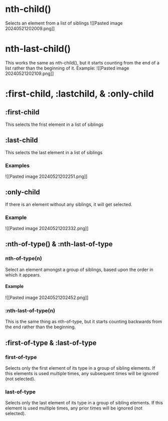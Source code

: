 ```table-of-contents
```
# nth-child()
Selects an element from a list of siblings
![[Pasted image 20240521202009.png]]

# nth-last-child()
This works the same as nth-child(), but it starts counting from the end of a list rather than the beginning of it.
Example:
![[Pasted image 20240521202109.png]]

# :first-child, :lastchild, & :only-child
## :first-child
This selects the frist element in a list of siblings

## :last-child
This selects the last element in a list of siblings

### Examples 
![[Pasted image 20240521202251.png]]

## :only-child
If there is an element without any siblings, it will get selected.
### Example
![[Pasted image 20240521202332.png]]

## :nth-of-type() & :nth-last-of-type
### nth-of-type(n)
Select an element amongst a group of siblings, based upon the order in which it appears.
#### Example
![[Pasted image 20240521202452.png]]
### :nth-last-of-type(n)
This is the same thing as nth-of-type, but it starts counting backwards from the end rather than the beginning.


## :first-of-type & :last-of-type
### first-of-type
Selects only the first element of its type in a group of sibling elements. If this elements is used multiple times, any subsequent times will be ignored (not selected).

### last-of-type
Selects only the last element of its type in a group of sibling elements. If this element is used multiple times, any prior times will be ignored (not selected).